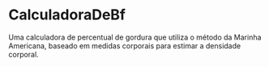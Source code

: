 # CalculadoraDeBf
Uma calculadora de percentual de gordura que utiliza o método da Marinha Americana, baseado em medidas corporais para estimar a densidade corporal.
